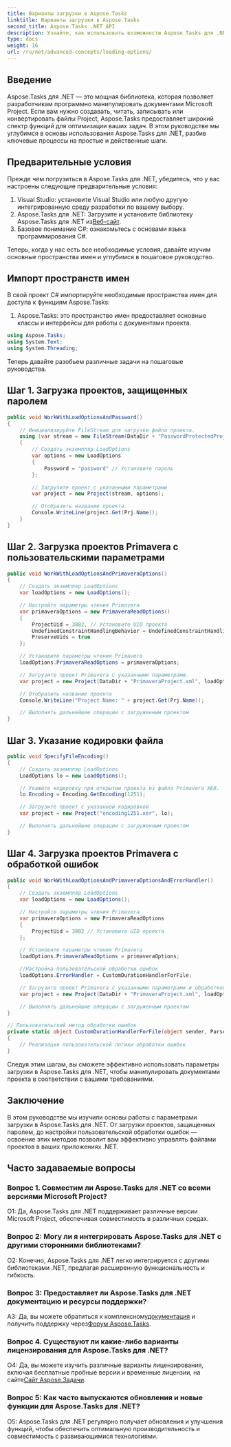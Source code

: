 ```yaml
---
title: Варианты загрузки в Aspose.Tasks
linktitle: Варианты загрузки в Aspose.Tasks
second_title: Aspose.Tasks .NET API
description: Узнайте, как использовать возможности Aspose.Tasks для .NET для эффективного управления документами Microsoft Project с помощью пошаговых инструкций.
type: docs
weight: 16
url: /ru/net/advanced-concepts/loading-options/
---
```

## Введение

Aspose.Tasks для .NET — это мощная библиотека, которая позволяет разработчикам программно манипулировать документами Microsoft Project. Если вам нужно создавать, читать, записывать или конвертировать файлы Project, Aspose.Tasks предоставляет широкий спектр функций для оптимизации ваших задач. В этом руководстве мы углубимся в основы использования Aspose.Tasks для .NET, разбив ключевые процессы на простые и действенные шаги.

## Предварительные условия

Прежде чем погрузиться в Aspose.Tasks для .NET, убедитесь, что у вас настроены следующие предварительные условия:

1. Visual Studio: установите Visual Studio или любую другую интегрированную среду разработки по вашему выбору.
2.  Aspose.Tasks для .NET: Загрузите и установите библиотеку Aspose.Tasks для .NET из[Веб-сайт](https://releases.aspose.com/tasks/net/).
3. Базовое понимание C#: ознакомьтесь с основами языка программирования C#.

Теперь, когда у нас есть все необходимые условия, давайте изучим основные пространства имен и углубимся в пошаговое руководство.

## Импорт пространств имен

В свой проект C# импортируйте необходимые пространства имен для доступа к функциям Aspose.Tasks:

1. Aspose.Tasks: это пространство имен предоставляет основные классы и интерфейсы для работы с документами проекта.

```csharp
using Aspose.Tasks;
using System.Text;
using System.Threading;
```

Теперь давайте разобьем различные задачи на пошаговые руководства.

## Шаг 1. Загрузка проектов, защищенных паролем

```csharp
public void WorkWithLoadOptionsAndPassword()
{
    // Инициализируйте FileStream для загрузки файла проекта.
    using (var stream = new FileStream(DataDir + "PasswordProtectedProject.mpp", FileMode.Open))
    {
        // Создать экземпляр LoadOptions
        var options = new LoadOptions
        {
            Password = "password" // Установите пароль
        };

        // Загрузите проект с указанными параметрами
        var project = new Project(stream, options);

        // Отобразить название проекта
        Console.WriteLine(project.Get(Prj.Name));
    }
}
```

## Шаг 2. Загрузка проектов Primavera с пользовательскими параметрами

```csharp
public void WorkWithLoadOptionsAndPrimaveraOptions()
{
    // Создать экземпляр LoadOptions
    var loadOptions = new LoadOptions();

    // Настройте параметры чтения Primavera
    var primaveraOptions = new PrimaveraReadOptions()
    {
        ProjectUid = 3882, // Установите UID проекта
        UndefinedConstraintHandlingBehavior = UndefinedConstraintHandlingBehavior.None,
        PreserveUids = true
    };

    // Установите параметры чтения Primavera
    loadOptions.PrimaveraReadOptions = primaveraOptions;

    // Загрузите проект Primavera с указанными параметрами.
    var project = new Project(DataDir + "PrimaveraProject.xml", loadOptions);

    // Отобразить название проекта
    Console.WriteLine("Project Name: " + project.Get(Prj.Name));

    // Выполнять дальнейшие операции с загруженным проектом
}
```

## Шаг 3. Указание кодировки файла

```csharp
public void SpecifyFileEncoding()
{
    // Создать экземпляр LoadOptions
    LoadOptions lo = new LoadOptions();

    // Укажите кодировку при открытии проекта из файла Primavera XER.
    lo.Encoding = Encoding.GetEncoding(1251);

    // Загрузите проект с указанной кодировкой
    var project = new Project("encoding1251.xer", lo);

    // Выполнять дальнейшие операции с загруженным проектом
}
```

## Шаг 4. Загрузка проектов Primavera с обработкой ошибок

```csharp
public void WorkWithLoadOptionsAndPrimaveraOptionsAndErrorHandler()
{
    // Создать экземпляр LoadOptions
    var loadOptions = new LoadOptions();

    // Настройте параметры чтения Primavera
    var primaveraOptions = new PrimaveraReadOptions
    {
        ProjectUid = 3882 // Установите UID проекта
    };

    // Установите параметры чтения Primavera
    loadOptions.PrimaveraReadOptions = primaveraOptions;

    //Настройка пользовательской обработки ошибок
    loadOptions.ErrorHandler = CustomDurationHandlerForFile;

    // Загрузите проект Primavera с указанными параметрами и обработкой ошибок.
    var project = new Project(DataDir + "PrimaveraProject.xml", loadOptions);

    // Выполнять дальнейшие операции с загруженным проектом
}

// Пользовательский метод обработки ошибок
private static object CustomDurationHandlerForFile(object sender, ParseErrorArgs args)
{
    // Реализация пользовательской логики обработки ошибок
}
```

Следуя этим шагам, вы сможете эффективно использовать параметры загрузки в Aspose.Tasks для .NET, чтобы манипулировать документами проекта в соответствии с вашими требованиями.

## Заключение

В этом руководстве мы изучили основы работы с параметрами загрузки в Aspose.Tasks для .NET. От загрузки проектов, защищенных паролем, до настройки пользовательской обработки ошибок — освоение этих методов позволит вам эффективно управлять файлами проектов в ваших приложениях .NET.

## Часто задаваемые вопросы

### Вопрос 1. Совместим ли Aspose.Tasks для .NET со всеми версиями Microsoft Project?

О1: Да, Aspose.Tasks для .NET поддерживает различные версии Microsoft Project, обеспечивая совместимость в различных средах.

### Вопрос 2: Могу ли я интегрировать Aspose.Tasks для .NET с другими сторонними библиотеками?

О2: Конечно, Aspose.Tasks для .NET легко интегрируется с другими библиотеками .NET, предлагая расширенную функциональность и гибкость.

### Вопрос 3: Предоставляет ли Aspose.Tasks для .NET документацию и ресурсы поддержки?

 A3: Да, вы можете обратиться к комплексному[документация](https://reference.aspose.com/tasks/net/) и получить поддержку через[Форум Aspose.Tasks](https://forum.aspose.com/c/tasks/15).

### Вопрос 4. Существуют ли какие-либо варианты лицензирования для Aspose.Tasks для .NET?

 О4: Да, вы можете изучить различные варианты лицензирования, включая бесплатные пробные версии и временные лицензии, на сайте[Сайт Aspose.Задачи](https://purchase.aspose.com/buy).

### Вопрос 5: Как часто выпускаются обновления и новые функции для Aspose.Tasks для .NET?

О5: Aspose.Tasks для .NET регулярно получает обновления и улучшения функций, чтобы обеспечить оптимальную производительность и совместимость с развивающимися технологиями.
